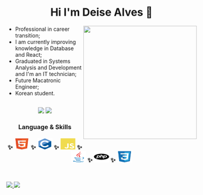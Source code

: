 <h1 align="center"> Hi I'm Deise Alves 🎈 </h1>
<img align="right" src="https://blogger.googleusercontent.com/img/b/R29vZ2xl/AVvXsEgV7DFWAXLDAaMQrkf6o97uXDFqSuqxKQnS_BvdsgVOHCQSGCT-yEgw2qJXHGWHTnVKxJHELm_XQ1j1cUVJahUPhSfWbK4sgi92iOseEJeONHDfdgL-SFfM-npAZKVnoziuMUXFGEJdiisJSPZRMMO9p4oAPWy_mV6XkZqVEIcSPxenxan4UDk_9Gj-/s443/cover-mobile.gif" height="300" width="300">

- Professional in career transition;
- I am currently improving knowledge in Database and React;
- Graduated in Systems Analysis and Development and I'm an IT technician;
- Future Macatronic Engineer;
- Korean student.

## 

<div align="center">
  <a href = "mailto:deise.alves92@gmail.com"><img src="https://user-images.githubusercontent.com/98955674/221390638-7c196903-ef0c-4d50-a441-c0d429dbede5.png"></a>
  <a href="https://www.linkedin.com/in/deise-s-alves/" target="_blank"><img src="https://user-images.githubusercontent.com/98955674/221390671-94a60701-86ca-4091-b6a8-3744f945b7e7.png"></a> 
</div>
 
</div>
<h3 align="center"> Language & Skills
<div style "display: inline_block"><br>
  ✨ <img aling="center" alt="Ise-HTML" height="30" width="40" src="https://raw.githubusercontent.com/devicons/devicon/master/icons/html5/html5-original.svg">
  ✨ <img aling="center" alt="Ise-C" height="30" width="40" src="https://raw.githubusercontent.com/devicons/devicon/master/icons/c/c-original.svg">
  ✨ <img aling="center" alt="Ise-Js" height="30" width="40" src="https://raw.githubusercontent.com/devicons/devicon/master/icons/javascript/javascript-plain.svg">
  ✨ <img aling="center" alt="Ise-Java" height="30" width="40" src="https://raw.githubusercontent.com/devicons/devicon/master/icons/java/java-original.svg">
  ✨ <img aling="center" alt="Ise-PHP" height="30" width="40" src="https://raw.githubusercontent.com/devicons/devicon/master/icons/php/php-plain.svg">
  ✨ <img aling="center" alt="Ise-CSS" height="30" width="40" src="https://raw.githubusercontent.com/devicons/devicon/master/icons/css3/css3-original.svg">
  </h3></div>

##

<div><br>
  <a href="https://github.com/IseAlves/">
  <img height="180em" src="https://github-readme-stats.vercel.app/api?username=IseAlves&show_icons=true&theme=tokyonight&include_all_commits-true&count_private=true"/>
  <img height="180em" src="https://github-readme-stats.vercel.app/api/top-langs/?username=IseAlves&layout=compact&langs_count_icons=true&theme=tokyonight"/>
</div>
